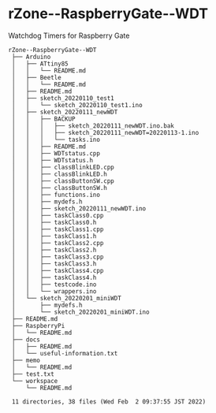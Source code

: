 # rZone--RaspberryGate--WDT

Watchdog Timers for Raspberry Gate


    rZone--RaspberryGate--WDT
     ├── Arduino
     │   ├── ATtiny85
     │   │   └── README.md
     │   ├── Beetle
     │   │   └── README.md
     │   ├── README.md
     │   ├── sketch_20220110_test1
     │   │   └── sketch_20220110_test1.ino
     │   ├── sketch_20220111_newWDT
     │   │   ├── BACKUP
     │   │   │   ├── sketch_20220111_newWDT.ino.bak
     │   │   │   ├── sketch_20220111_newWDT=20220113-1.ino
     │   │   │   └── tasks.ino
     │   │   ├── README.md
     │   │   ├── WDTstatus.cpp
     │   │   ├── WDTstatus.h
     │   │   ├── classBlinkLED.cpp
     │   │   ├── classBlinkLED.h
     │   │   ├── classButtonSW.cpp
     │   │   ├── classButtonSW.h
     │   │   ├── functions.ino
     │   │   ├── mydefs.h
     │   │   ├── sketch_20220111_newWDT.ino
     │   │   ├── taskClass0.cpp
     │   │   ├── taskClass0.h
     │   │   ├── taskClass1.cpp
     │   │   ├── taskClass1.h
     │   │   ├── taskClass2.cpp
     │   │   ├── taskClass2.h
     │   │   ├── taskClass3.cpp
     │   │   ├── taskClass3.h
     │   │   ├── taskClass4.cpp
     │   │   ├── taskClass4.h
     │   │   ├── testcode.ino
     │   │   └── wrappers.ino
     │   └── sketch_20220201_miniWDT
     │       ├── mydefs.h
     │       └── sketch_20220201_miniWDT.ino
     ├── README.md
     ├── RaspberryPi
     │   └── README.md
     ├── docs
     │   ├── README.md
     │   └── useful-information.txt
     ├── memo
     │   └── README.md
     ├── test.txt
     └── workspace
         └── README.md
     
     11 directories, 38 files (Wed Feb  2 09:37:55 JST 2022)

